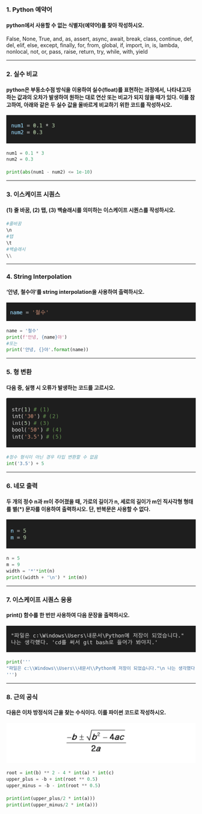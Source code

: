 ### 1. Python 예약어 

#### python에서 사용할 수 없는 식별자(예약어)를 찾아 작성하시오.



False, None, True, and, as, assert, async, await, break, class, continue, def, del, elif, else, except, finally, for, from, global, if, import, in, is, lambda, nonlocal, not, or, pass, raise, return, try, while, with, yield

----



### 2. 실수 비교 

#### python은 부동소수점 방식을 이용하여 실수(float)를 표현하는 과정에서, 나타내고자 하는 값과의 오차가 발생하여 원하는 대로 연산 또는 비교가 되지 않을 때가 있다. 이를 참고하여, 아래와 같은 두 실수 값을 올바르게 비교하기 위한 코드를 작성하시오.

![image-20220117223804401](homework.assets/image-20220117223804401.png)

``` python
num1 = 0.1 * 3
num2 = 0.3

print(abs(num1 - num2) <= 1e-10)
```

---



### 3. 이스케이프 시퀀스 

#### (1) 줄 바꿈, (2) 탭, (3) 백슬래시를 의미하는 이스케이프 시퀀스를 작성하시오.

``` python
#줄바꿈
\n
#탭
\t
#백슬래시
\\
```

---



### 4. String Interpolation 

#### ‘안녕, 철수야’를 string interpolation을 사용하여 출력하시오.

![image-20220117223840246](homework.assets/image-20220117223840246.png)

``` python
name = '철수'
print(f'안녕, {name}야')
#또는
print('안녕, {}야'.format(name))
```

----



### 5. 형 변환 

#### 다음 중, 실행 시 오류가 발생하는 코드를 고르시오.

![image-20220117223859284](homework.assets/image-20220117223859284.png)

``` python
#정수 형식이 아닌 경우 타입 변환할 수 없음
int('3.5') + 5
```

---



### 6. 네모 출력 

#### 두 개의 정수 n과 m이 주어졌을 때, 가로의 길이가 n, 세로의 길이가 m인 직사각형 형태를 별(*) 문자를 이용하여 출력하시오. 단, 반복문은 사용할 수 없다.

![image-20220117223925969](homework.assets/image-20220117223925969.png)

``` python
n = 5
m = 9 
width = '*'*int(n)
print((width + '\n') * int(m))
```

---



### 7. 이스케이프 시퀀스 응용 

#### print() 함수를 한 번만 사용하여 다음 문장을 출력하시오.

![image-20220117223947058](homework.assets/image-20220117223947058.png)

```python
print('''
"파일은 c:\\Windows\\Users\\내문서\\Python에 저장이 되었습니다."\n 나는 생각했다. 'cd를 써서 git bash로 들어가 봐야지.'
''')
```

---



### 8. 근의 공식 

#### 다음은 이차 방정식의 근을 찾는 수식이다. 이를 파이썬 코드로 작성하시오.

![image-20220117224000214](homework.assets/image-20220117224000214.png)

``` python
root = int(b) ** 2 - 4 * int(a) * int(c)
upper_plus = -b + int(root ** 0.5)
upper_minus = -b - int(root ** 0.5)

print(int(upper_plus/2 * int(a)))
print(int(upper_minus/2 * int(a)))
```

